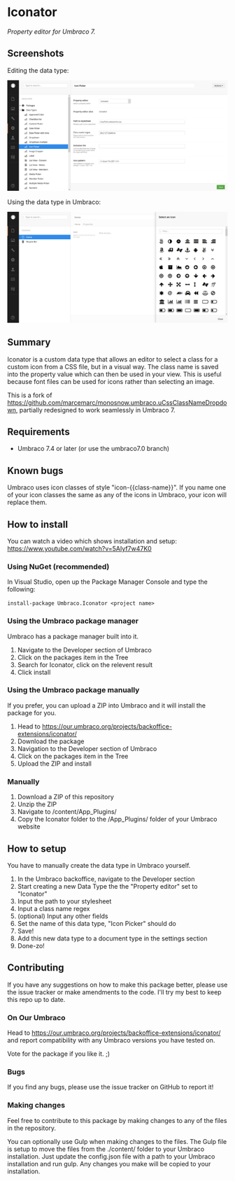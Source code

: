 Iconator
==
_Property editor for Umbraco 7._

## Screenshots

Editing the data type:

![Icon Picker Data Type](https://github.com/HarveyWilliams/Iconator/blob/umbraco7.4/screenshots/IconPickerDataType.png "Icon Picker Data Type")

Using the data type in Umbraco:

![Icon Picker Dialog](https://github.com/HarveyWilliams/Iconator/blob/umbraco7.4/screenshots/IconPickerDialog.png "Icon Picker Dialog")

## Summary

Iconator is a custom data type that allows an editor to select a class for a custom icon from a CSS file, but in a visual way. The class name is saved into the property value which can then be used in your view. This is useful because font files can be used for icons rather than selecting an image.

This is a fork of https://github.com/marcemarc/monosnow.umbraco.uCssClassNameDropdown, partially redesigned to work seamlessly in Umbraco 7.


## Requirements

- Umbraco 7.4 or later (or use the umbraco7.0 branch)

## Known bugs

Umbraco uses icon classes of style "icon-{{class-name}}". If you name one of your icon classes the same as any of the icons in Umbraco, your icon will replace them.

## How to install

You can watch a video which shows installation and setup: https://www.youtube.com/watch?v=5AIyf7w47K0

### Using NuGet (recommended)

In Visual Studio, open up the Package Manager Console and type the following:

```install-package Umbraco.Iconator <project name>```

### Using the Umbraco package manager

Umbraco has a package manager built into it.

1. Navigate to the Developer section of Umbraco
2. Click on the packages item in the Tree
3. Search for Iconator, click on the relevent result
4. Click install

### Using the Umbraco package manually

If you prefer, you can upload a ZIP into Umbraco and it will install the package for you.

1. Head to https://our.umbraco.org/projects/backoffice-extensions/iconator/
2. Download the package
3. Navigation to the Developer section of Umbraco
4. Click on the packages item in the Tree
5. Upload the ZIP and install

### Manually

1. Download a ZIP of this repository
2. Unzip the ZIP
3. Navigate to /content/App_Plugins/
4. Copy the Iconator folder to the /App_Plugins/ folder of your Umbraco website

## How to setup

You have to manually create the data type in Umbraco yourself.

1. In the Umbraco backoffice, navigate to the Developer section
2. Start creating a new Data Type the the "Property editor" set to "Iconator"
3. Input the path to your stylesheet
4. Input a class name regex
5. (optional) Input any other fields
6. Set the name of this data type, "Icon Picker" should do
7. Save!
8. Add this new data type to a document type in the settings section
9. Done-zo!

## Contributing

If you have any suggestions on how to make this package better, please use the issue tracker or make amendments to the code. I'll try my best to keep this repo up to date.

### On Our Umbraco

Head to https://our.umbraco.org/projects/backoffice-extensions/iconator/ and report compatibility with any Umbraco versions you have tested on.

Vote for the package if you like it. ;)

### Bugs

If you find any bugs, please use the issue tracker on GitHub to report it!

### Making changes

Feel free to contribute to this package by making changes to any of the files in the repository.

You can optionally use Gulp when making changes to the files. The Gulp file is setup to move the files from the ./content/ folder to your Umbraco installation. Just update the config.json file with a path to your Umbraco installation and run gulp. Any changes you make will be copied to your installation.
